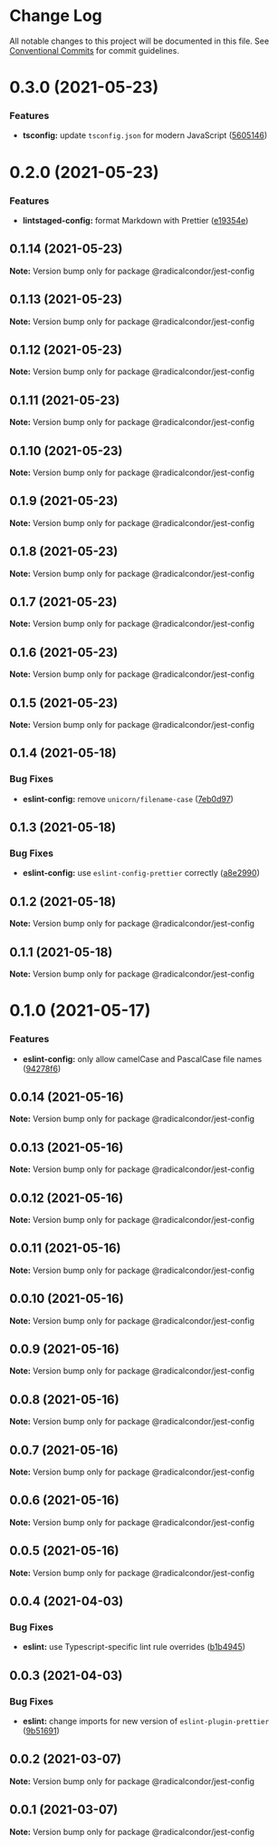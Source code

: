 # Change Log

All notable changes to this project will be documented in this file.
See [Conventional Commits](https://conventionalcommits.org) for commit guidelines.

# 0.3.0 (2021-05-23)


### Features

* **tsconfig:** update `tsconfig.json` for modern JavaScript ([5605146](https://github.com/radicalcondor/config/commit/56051467c6ad1a71f3f9b227d0003ff4e8d35d8d))





# 0.2.0 (2021-05-23)


### Features

* **lintstaged-config:** format Markdown with Prettier ([e19354e](https://github.com/radicalcondor/config/commit/e19354ec90f4e050642f76f011eb733556cb91cc))





## 0.1.14 (2021-05-23)

**Note:** Version bump only for package @radicalcondor/jest-config





## 0.1.13 (2021-05-23)

**Note:** Version bump only for package @radicalcondor/jest-config





## 0.1.12 (2021-05-23)

**Note:** Version bump only for package @radicalcondor/jest-config





## 0.1.11 (2021-05-23)

**Note:** Version bump only for package @radicalcondor/jest-config





## 0.1.10 (2021-05-23)

**Note:** Version bump only for package @radicalcondor/jest-config





## 0.1.9 (2021-05-23)

**Note:** Version bump only for package @radicalcondor/jest-config





## 0.1.8 (2021-05-23)

**Note:** Version bump only for package @radicalcondor/jest-config





## 0.1.7 (2021-05-23)

**Note:** Version bump only for package @radicalcondor/jest-config





## 0.1.6 (2021-05-23)

**Note:** Version bump only for package @radicalcondor/jest-config





## 0.1.5 (2021-05-23)

**Note:** Version bump only for package @radicalcondor/jest-config





## 0.1.4 (2021-05-18)


### Bug Fixes

* **eslint-config:** remove `unicorn/filename-case` ([7eb0d97](https://github.com/radicalcondor/config/commit/7eb0d9736902157deb5df339148b7ff30d68ab0c))





## 0.1.3 (2021-05-18)


### Bug Fixes

* **eslint-config:** use `eslint-config-prettier` correctly ([a8e2990](https://github.com/radicalcondor/config/commit/a8e2990ebe0f023b7f894290650e35081ebdd05f))





## 0.1.2 (2021-05-18)

**Note:** Version bump only for package @radicalcondor/jest-config





## 0.1.1 (2021-05-18)

**Note:** Version bump only for package @radicalcondor/jest-config





# 0.1.0 (2021-05-17)


### Features

* **eslint-config:** only allow camelCase and PascalCase file names ([94278f6](https://github.com/radicalcondor/config/commit/94278f6637f55317b8f2d86257befcfa8ceb21d2))





## 0.0.14 (2021-05-16)

**Note:** Version bump only for package @radicalcondor/jest-config





## 0.0.13 (2021-05-16)

**Note:** Version bump only for package @radicalcondor/jest-config





## 0.0.12 (2021-05-16)

**Note:** Version bump only for package @radicalcondor/jest-config





## 0.0.11 (2021-05-16)

**Note:** Version bump only for package @radicalcondor/jest-config





## 0.0.10 (2021-05-16)

**Note:** Version bump only for package @radicalcondor/jest-config





## 0.0.9 (2021-05-16)

**Note:** Version bump only for package @radicalcondor/jest-config





## 0.0.8 (2021-05-16)

**Note:** Version bump only for package @radicalcondor/jest-config





## 0.0.7 (2021-05-16)

**Note:** Version bump only for package @radicalcondor/jest-config





## 0.0.6 (2021-05-16)

**Note:** Version bump only for package @radicalcondor/jest-config





## 0.0.5 (2021-05-16)

**Note:** Version bump only for package @radicalcondor/jest-config





## 0.0.4 (2021-04-03)


### Bug Fixes

* **eslint:** use Typescript-specific lint rule overrides ([b1b4945](https://github.com/radicalcondor/config/commit/b1b49459a5bf1bc7740ee0be11b534598bf3e3f9))





## 0.0.3 (2021-04-03)


### Bug Fixes

* **eslint:** change imports for new version of `eslint-plugin-prettier` ([9b51691](https://github.com/radicalcondor/config/commit/9b516912b2675d58d85d8393ca078fd63911285f))





## 0.0.2 (2021-03-07)

**Note:** Version bump only for package @radicalcondor/jest-config





## 0.0.1 (2021-03-07)

**Note:** Version bump only for package @radicalcondor/jest-config
